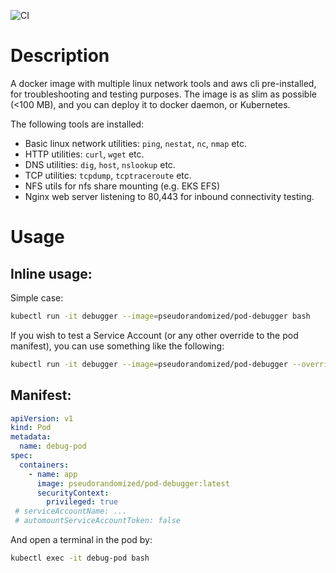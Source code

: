 ![CI](https://github.com/pseudorandomized/pod-debugger/actions/workflows/ci.yml/badge.svg)

# Description
A docker image with multiple linux network tools and aws cli pre-installed, for troubleshooting and testing purposes. 
The image is as slim as possible (<100 MB), and you can deploy it to docker daemon, or Kubernetes.

The following tools are installed:
- Basic linux network utilities: `ping`, `nestat`, `nc`, `nmap` etc.
- HTTP utilities: `curl`, `wget` etc.
- DNS utilities: `dig`, `host`, `nslookup` etc.
- TCP utilities: `tcpdump`, `tcptraceroute` etc.
- NFS utils for nfs share mounting (e.g. EKS EFS)
- Nginx web server listening to 80,443 for inbound connectivity testing.

# Usage
## Inline usage:

Simple case:
```bash
kubectl run -it debugger --image=pseudorandomized/pod-debugger bash
```

If you wish to test a Service Account (or any other override to the pod manifest), you can use something like the following:

```bash
kubectl run -it debugger --image=pseudorandomized/pod-debugger --overrides='{ "spec": { "serviceAccount": "your-sa-here" }  }' bash
```

## Manifest:

```yaml
apiVersion: v1
kind: Pod
metadata:
  name: debug-pod
spec:
  containers:
    - name: app
      image: pseudorandomized/pod-debugger:latest
      securityContext:
        privileged: true
 # serviceAccountName: ...
 # automountServiceAccountToken: false
 ```
And open a terminal in the pod by:

```bash
kubectl exec -it debug-pod bash
```
